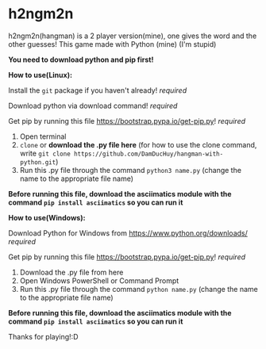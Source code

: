 # h2ngm2n
h2ngm2n(hangman) is a 2 player version(mine), one gives the word and the other guesses!
This game made with Python (mine)
(I'm stupid)

**You need to download python and pip first!**





**How to use(Linux):**

Install the `git` package if you haven't already! *required*

Download python via download command! *required*

Get pip by running this file https://bootstrap.pypa.io/get-pip.py! *required*


1. Open terminal
2. `clone` or **download the .py file here**
(for how to use the clone command, write `git clone https://github.com/DamDucHuy/hangman-with-python.git`)
3. Run this .py file through the command `python3 name.py`
(change the name to the appropriate file name)

**Before running this file, download the asciimatics module with the command `pip install asciimatics` so you can run it**





**How to use(Windows):**

Download Python for Windows from https://www.python.org/downloads/ *required*

Get pip by running this file https://bootstrap.pypa.io/get-pip.py! *required*


1. Download the .py file from here
2. Open Windows PowerShell or Command Prompt
3. Run this .py file through the command `python name.py`
(change the name to the appropriate file name)

**Before running this file, download the asciimatics module with the command `pip install asciimatics` so you can run it**


Thanks for playing!:D
